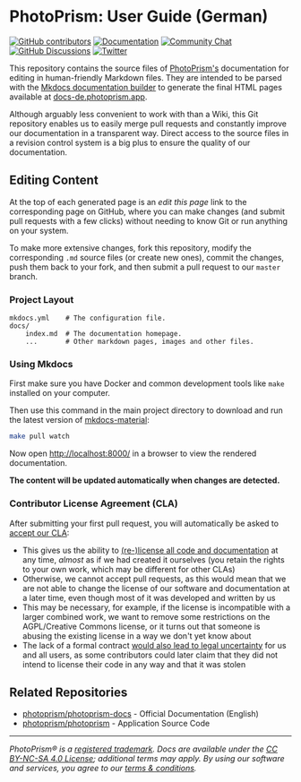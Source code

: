 PhotoPrism: User Guide (German)
===============================

[![GitHub contributors](https://img.shields.io/github/contributors/photoprism/photoprism-docs-de.svg)](https://github.com/photoprism/photoprism-docs-de/graphs/contributors/)
[![Documentation](https://img.shields.io/badge/read-the%20docs-4aa087.svg)][docs]
[![Community Chat](https://img.shields.io/badge/chat-on%20gitter-4aa087.svg)][chat]
[![GitHub Discussions](https://img.shields.io/badge/ask-%20on%20github-4d6a91.svg)][ask]
[![Twitter](https://img.shields.io/badge/follow-@photoprism_app-00acee.svg)][twitter]

This repository contains the source files of [PhotoPrism's](https://photoprism.app/) documentation for editing in human-friendly Markdown files.
They are intended to be parsed with the [Mkdocs documentation builder](https://www.mkdocs.org/) to generate the final HTML pages available at [docs-de.photoprism.app](https://docs-de.photoprism.app/).

Although arguably less convenient to work with than a Wiki, this Git repository enables us to easily merge pull requests and constantly improve our documentation in a transparent way.
Direct access to the source files in a revision control system is a big plus to ensure the quality of our documentation.

## Editing Content ##

At the top of each generated page is an *edit this page* link to the corresponding page on GitHub, where you can make changes (and submit pull requests with a few clicks) without needing to know Git or run anything on your system.

To make more extensive changes, fork this repository, modify the corresponding `.md` source files (or create new ones), commit the changes, push them back to your fork, and then submit a pull request to our `master` branch.

### Project Layout ###

    mkdocs.yml    # The configuration file.
    docs/
        index.md  # The documentation homepage.
        ...       # Other markdown pages, images and other files.

### Using Mkdocs ###

First make sure you have Docker and common development tools like `make` installed on your computer.

Then use this command in the main project directory to download and run the latest version of
[mkdocs-material](https://github.com/squidfunk/mkdocs-material):

```sh
make pull watch
```

Now open [http://localhost:8000/](http://localhost:8000/) in a browser to view the rendered documentation.

**The content will be updated automatically when changes are detected.**

### Contributor License Agreement (CLA) ###

After submitting your first pull request, you will automatically be asked to [accept our CLA](https://cla-assistant.io/photoprism/photoprism):

- This gives us the ability to [(re-)license all code and documentation](https://en.wikipedia.org/wiki/Software_relicensing) at any time, *almost* as if we had created it ourselves (you retain the rights to your own work, which may be different for other CLAs)
- Otherwise, we cannot accept pull requests, as this would mean that we are not able to change the license of our software and documentation at a later time, even though most of it was developed and written by us
- This may be necessary, for example, if the license is incompatible with a larger combined work, we want to remove some restrictions on the AGPL/Creative Commons license, or it turns out that someone is abusing the existing license in a way we don't yet know about
- The lack of a formal contract [would also lead to legal uncertainty](https://en.wikipedia.org/wiki/SCO%E2%80%93Linux_disputes) for us and all users, as some contributors could later claim that they did not intend to license their code in any way and that it was stolen

## Related Repositories

- [photoprism/photoprism-docs](https://github.com/photoprism/photoprism-docs) - Official Documentation (English)
- [photoprism/photoprism](https://github.com/photoprism/photoprism) - Application Source Code

----

*PhotoPrism® is a [registered trademark](https://photoprism.app/trademark). Docs are available under the [CC BY-NC-SA 4.0 License](https://creativecommons.org/licenses/by-nc-sa/4.0/); additional terms may apply. By using our software and services, you agree to our [terms & conditions](https://photoprism.app/terms).*

[docs]: https://docs.photoprism.app/
[chat]: https://gitter.im/browseyourlife/community
[ask]: https://github.com/photoprism/photoprism/discussions
[twitter]: https://twitter.com/photoprism_app

